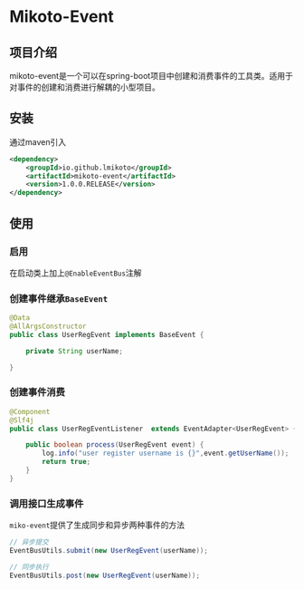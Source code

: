 # Mikoto-Event

## 项目介绍
mikoto-event是一个可以在spring-boot项目中创建和消费事件的工具类。适用于对事件的创建和消费进行解耦的小型项目。

## 安装
通过maven引入
```xml
<dependency>
    <groupId>io.github.lmikoto</groupId>
    <artifactId>mikoto-event</artifactId>
    <version>1.0.0.RELEASE</version>
</dependency>
```
## 使用

### 启用
在启动类上加上`@EnableEventBus`注解
### 创建事件继承`BaseEvent`
```java
@Data
@AllArgsConstructor
public class UserRegEvent implements BaseEvent {

    private String userName;

}
```
### 创建事件消费
```java
@Component
@Slf4j
public class UserRegEventListener  extends EventAdapter<UserRegEvent> {

    public boolean process(UserRegEvent event) {
        log.info("user register username is {}",event.getUserName());
        return true;
    }
}
```
### 调用接口生成事件
`miko-event`提供了生成同步和异步两种事件的方法
```java
// 异步提交
EventBusUtils.submit(new UserRegEvent(userName));

// 同步执行
EventBusUtils.post(new UserRegEvent(userName));
```